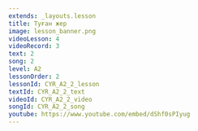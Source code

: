 ```yaml
---
extends: _layouts.lesson
title: Туған жер
image: lesson_banner.png
videoLesson: 4
videoRecord: 3
text: 2
song: 2
level: A2
lessonOrder: 2
lessonId: CYR_A2_2_lesson
textId: CYR_A2_2_text
videoId: CYR_A2_2_video
songId: CYR_A2_2_song
youtube: https://www.youtube.com/embed/dShf0sPIyug
---
```


